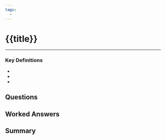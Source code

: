 ```yaml
---
tags:
  - 
---
```


# {{title}}
---
### Key Definitions
- 
- 
- 

## Questions


## Worked Answers


## Summary